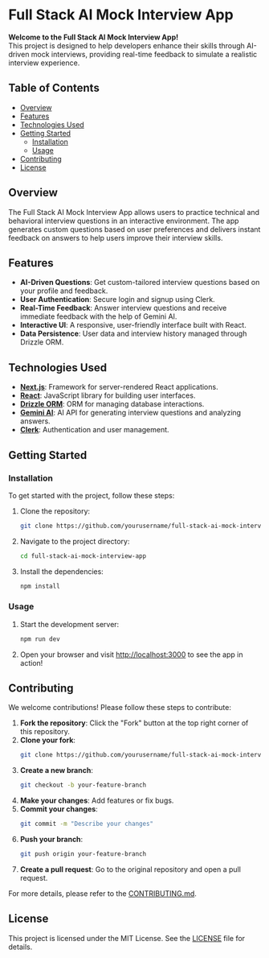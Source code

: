 
# Full Stack AI Mock Interview App

**Welcome to the Full Stack AI Mock Interview App!**  
This project is designed to help developers enhance their skills through AI-driven mock interviews, providing real-time feedback to simulate a realistic interview experience.

## Table of Contents
- [Overview](#overview)
- [Features](#features)
- [Technologies Used](#technologies-used)
- [Getting Started](#getting-started)
  - [Installation](#installation)
  - [Usage](#usage)
- [Contributing](#contributing)
- [License](#license)

## Overview
The Full Stack AI Mock Interview App allows users to practice technical and behavioral interview questions in an interactive environment. The app generates custom questions based on user preferences and delivers instant feedback on answers to help users improve their interview skills.

## Features
- **AI-Driven Questions**: Get custom-tailored interview questions based on your profile and feedback.
- **User Authentication**: Secure login and signup using Clerk.
- **Real-Time Feedback**: Answer interview questions and receive immediate feedback with the help of Gemini AI.
- **Interactive UI**: A responsive, user-friendly interface built with React.
- **Data Persistence**: User data and interview history managed through Drizzle ORM.

## Technologies Used
- **[Next.js](https://nextjs.org/)**: Framework for server-rendered React applications.
- **[React](https://reactjs.org/)**: JavaScript library for building user interfaces.
- **[Drizzle ORM](https://drizzle.team/)**: ORM for managing database interactions.
- **[Gemini AI](https://gemini.ai/)**: AI API for generating interview questions and analyzing answers.
- **[Clerk](https://clerk.dev/)**: Authentication and user management.

## Getting Started

### Installation
To get started with the project, follow these steps:

1. Clone the repository:
   ```bash
   git clone https://github.com/yourusername/full-stack-ai-mock-interview-app.git
   ```

2. Navigate to the project directory:
   ```bash
   cd full-stack-ai-mock-interview-app
   ```

3. Install the dependencies:
   ```bash
   npm install
   ```

### Usage
1. Start the development server:
   ```bash
   npm run dev
   ```

2. Open your browser and visit [http://localhost:3000](http://localhost:3000) to see the app in action!

## Contributing
We welcome contributions! Please follow these steps to contribute:

1. **Fork the repository**: Click the "Fork" button at the top right corner of this repository.
2. **Clone your fork**:
   ```bash
   git clone https://github.com/yourusername/full-stack-ai-mock-interview-app.git
   ```
3. **Create a new branch**:
   ```bash
   git checkout -b your-feature-branch
   ```
4. **Make your changes**: Add features or fix bugs.
5. **Commit your changes**:
   ```bash
   git commit -m "Describe your changes"
   ```
6. **Push your branch**:
   ```bash
   git push origin your-feature-branch
   ```
7. **Create a pull request**: Go to the original repository and open a pull request.

For more details, please refer to the [CONTRIBUTING.md](CONTRIBUTING.md).

## License
This project is licensed under the MIT License. See the [LICENSE](LICENSE) file for details.


